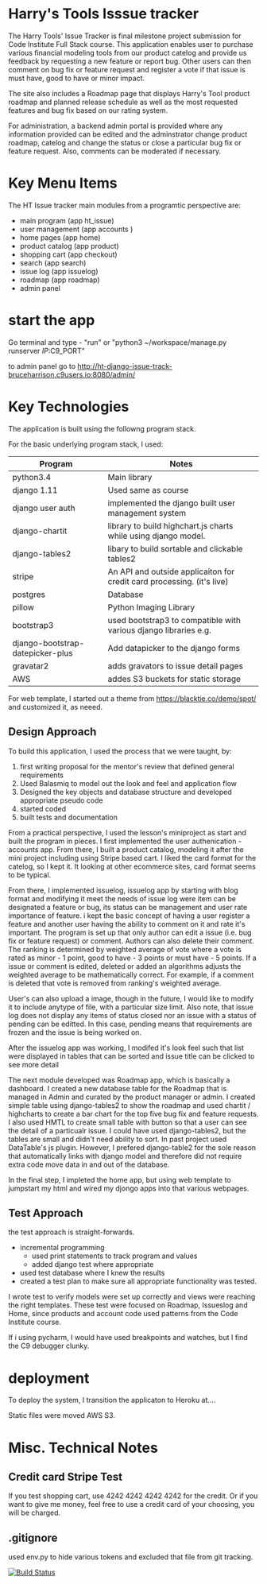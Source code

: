 # Harry's Tools Isssue tracker

The Harry Tools' Issue Tracker is final milestone project submission for Code Institute Full Stack course. This application enables user to purchase various financial modeling tools from our product catelog and provide us feedback by requesting a new feature or report bug.  Other users can then comment on bug fix or feature request and register a vote if that issue is must have, good to have or minor impact.

The site also includes a Roadmap page that displays  Harry's Tool product roadmap and planned release schedule as well as the most requested features and bug fix based on our rating system.

For administration, a backend admin portal is provided where any information provided can be edited and the adminstrator change product roadmap, catelog and change the status or close a particular bug fix or feature request.  Also, comments can be moderated if necessary.


# Key Menu Items


The HT Issue tracker main modules from a programtic perspective are:

+ main program (app ht_issue)
+ user management (app accounts )
+ home pages (app home)
+ product catalog (app product)
+ shopping cart (app checkout)
+ search (app search)
+ issue log (app issuelog)
+ roadmap (app roadmap)
+ admin panel

# start the app

Go terminal and type -  "run" or "python3 ~/workspace/manage.py runserver $IP:$C9_PORT"

to admin panel go to http://ht-django-issue-track-bruceharrison.c9users.io:8080/admin/

# Key Technologies
The application is built using the followng program stack.

For the basic underlying program stack, I used:

|Program | Notes
|---|----
|python3.4|Main library
|django 1.11| Used same as course
|django user auth | implemented the django built user management system
|django-chartit| library to build highchart.js charts while using django model.
|django-tables2| libary to build sortable and clickable tables2
|stripe| An API and outside applicaiton for credit card processing. (it's live)
|postgres| Database
|pillow| Python Imaging Library
|bootstrap3 | used bootstrap3 to compatible with various django libraries e.g.
|django-bootstrap-datepicker-plus| Add datapicker to the django forms
|gravatar2| adds gravators to issue detail pages
|AWS | addes S3 buckets for static storage

For web template, I started out a theme from https://blacktie.co/demo/spot/ and customized it, as neeed.


## Design Approach

To build this application, I used the process that we were taught, by:
1. first writing  proposal for the mentor's review that defined general requirements 
2. Used Balasmiq to model out the look and feel and application flow
3. Designed the key objects and database structure and developed appropriate pseudo code
4. started coded
5. built tests and documentation

From a practical perspective, I used the lesson's miniproject as start and built the program in pieces. I first implemented the user authenication - accounts app.  From there, I built a product catalog, modeling it after the mini project including using Stripe based cart.  I liked the card format for the catelog, so I kept it.  It looking at other ecommerce sites, card format seems to be typical.

From there, I implemented issuelog, issuelog app by starting with blog format and modifying it meet the needs of issue log were item can be designated a feature or bug, its status can be management and user rate importance of feature.   i kept the basic concept of having a user register a feature and another user having the ability to comment on it and rate it's important.   The program is set up that only author can edit a issue (i.e. bug fix or feature request) or comment. Authors can also delete their comment.  The ranking is determined by weighted average of vote where a vote is rated as minor - 1 point, good to have - 3 points or must have - 5 points.  If a issue or comment is edited, deleted or added an algorithms adjusts the weighted average to be mathematically correct.  For example, if a comment is deleted that vote is removed from ranking's weighted average.

User's can also upload a image, though in the future, I would like to modify it to include anytype of file, with a particular size limit.  Also note, that issue log does not display any items of status closed nor an issue with a status of pending can be editted.   In this case, pending means that requirements are frozen and the issue is being worked on.

After the issuelog app was working, I modifed it's look feel such that list were displayed in tables that can be sorted and issue title can be clicked to see more detail

The next module developed was Roadmap app, which is basically a dashboard.   I created a new database table for the Roadmap that is managed in Admin and curated by the product manager or admin.   I created simple table using django-tables2 to show the roadmap and used chartit / highcharts to create a bar chart for the top five bug fix and feature requests.   I also used HMTL to create small table with button so that a user can see the detail of a particualr issue.   I could have used django-tables2, but the tables are small and didn't need ability to sort.  In past project used DataTable's js plugin.  However, I prefered django-table2 for the sole reason that automatically links with django model and therefore did not require extra code move data in and out of the database.

In the final step, I impleted the home app, but using web template to jumpstart my html and wired my djongo apps into that various webpages.

## Test Approach

the test approach is straight-forwards.

* incremental programming
    * used print statements to track program and values 
    * added django test where appropriate
* used test database where I knew the results
* created a test plan to make sure all appropriate functionality was tested.

I wrote test to verify models were set up correctly and views were reaching the right templates.  These test were focused on Roadmap, Issueslog and Home, since products and account code used patterns from the Code Institute course.


If i using pycharm, I would have used breakpoints and watches, but I find the C9 debugger clunky.




# deployment

To deploy the system, I transition the applicaton to Heroku at....

Static files were moved AWS S3.   

# Misc. Technical Notes


## Credit card Stripe Test

If you test shopping cart, use 4242 4242 4242 4242 for the credit.  Or if you want to give me money, feel free to use a credit card of your choosing, you will be charged.

## .gitignore
used env.py to hide various tokens and excluded that file from git tracking.

[![Build Status](https://travis-ci.org/BruceRedefinedprop/ht_issue.svg?branch=master)](https://travis-ci.org/BruceRedefinedprop/ht_issue)

